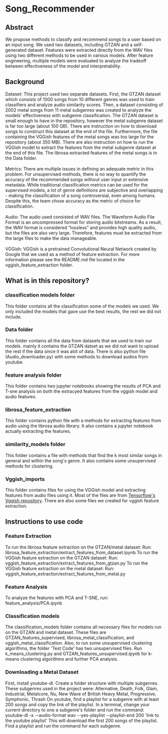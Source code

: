 # Song_Recommender
## Abstract
We propose methods to classify and recommend songs to a user based on an input song. We used two datasets, including GTZAN and a self-generated dataset. Features were extracted directly from the WAV files using two different methods to be used in various models. After feature engineering, multiple models were evaluated to analyze the tradeoff between effectiveness of the model and interpretability. 
## Background
Dataset: This project used two separate datasets. First, the GTZAN dataset which consists of 1000 songs from 10 different genres was used to train classifiers and analyze audio similarity scores. Then, a dataset consisting of 2002 metal songs from 11 metal subgenres was created to analyze the models’ effectiveness with subgenre classification. 
The GTZAN dataset is small enough to have in the repository, however the metal subgenre dataset is far too large (about 100 GB). There are instruction on how to download songs to construct this dataset at the end of the file. Furthermore, the file containing the VGGish features of the metal songs was too large for the repository (about 350 MB). There are also instruction on how to run the VGGish model to extract the features from the metal subgenre dataset at the end of this file. The librosa extracted features of the metal songs is in the Data folder.
<br><br>
Metrics: There are multiple issues in defining an adequate metric in this problem. For unsupervised methods, there is no way to quantify the accuracy of the recommended songs without user input or extensive metadata. While traditional classification metrics can be used for the supervised models, a lot of genre definitions are subjective and overlapping - making the classification of a song controversial, even among humans. Despite this, the team chose accuracy as the metric of choice for classification.
<br><br>
Audio: The audio used consisted of WAV files. The Waveform Audio File Format is an uncompressed format for storing audio bitstreams. As a result, the WAV format is considered “lossless” and provides high quality audio, but the files are also very large. Therefore, features must be extracted from the large files to make the data manageable.
<br><br>
VGGish: VGGish is a pretrained Convolutional Neural Network created by Google that we used as a method of feature extraction. For more information please see the README.md file located in the vggish_feature_extraction folder.
<br>

## What is in this repository?

### classification models folder
This folder contains all the classification some of the models we used. We only included the models that gave use the best results, the rest we did not include.

### Data folder
This folder contains all the data from datasets that we used to train our models. mainly it contains the GTZAN datset as we 
did not want to upload the rest if the data since it was alot of data. There is also python file (Audio_downloader.py) with some methods to download
audios from youtube.

### feature analysis folder
This folder contains two jupyter notebooks showing the results of PCA and T-sne analysis on both the extracyed features from the vggish model and audio features.

### librosa_feature_extraction
This folder contains python file with a methods for extracting features from audio using the librosa audio library. It also contains a jupyter notebook actually extracting the features.

### similarity_models folder
This folder contains a file with methods that find the k most similar songs in general and within the song's genre. It also contains some unsupervised methods for clustering.

### Vggish_imports
This folder contains files for using the VGGish model and extracting features from audio files using it. Most of the files are from [Tensorflow's Vggish repository](https://github.com/tensorflow/models/tree/master/research/audioset/vggish). There are also some files we created for vggish feature extraction.


## Instructions to use code
### Feature Extraction
To run the librosa feature extraction on the GTZAN/metal dataset:
Run: librosa_feature_extraction/extract_features_from_dataset.ipynb
To run the VGGish feature extraction on the GTZAN dataset: 
Run: vggish_feature_extraction/extract_features_from_gtzan.py
To run the VGGish feature extraction on the metal dataset: 
Run: vggish_feature_extraction/extract_features_from_metal.py

### Feature Analysis
To analyze the features with PCA and T-SNE, run: feature_analysis/PCA.ipynb
### Classification models
The classification_models folder contains all necessary files for models run on the GTZAN and metal dataset. These files are GTZAN_features_supervised, librosa_metal_classification, and vggish_metal_classification.
Also, to run some unsupervised clustering algorithms, the folder 'Test Code' has two unsupervised files. 
Run k_means_clustering.py and GTZAN_features_unsupervised.ipynb for k-means clustering algorithms and further PCA analysis.
### Downloading a Metal Dataset
First, install youtube-dl. 
Create a folder structure with multiple subgenres. These subgenres used in the project were:
Alternative, Death, Folk, Glam, Industrial, Metalcore, Nu, New Wave of British Heavy Metal, Progressive, Symphonic, Thrash
On youtube, find a playlist for a subgenre with at least 200 songs and copy the link of the playlist.
In a terminal, change your current directory to one a subgenre's folder and run the command:
youtube-dl -x --audio-format wav --yes-playlist --playlist-end 200 'link to the youtube playlist'
This will download the first 200 songs of the playlist. Find a playlist and run the command for each subgenre.

